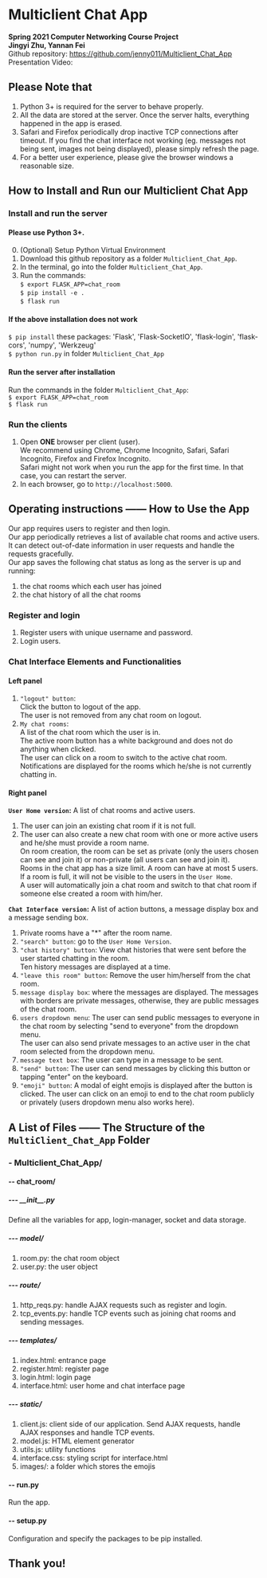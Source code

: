 # Multiclient Chat App
<b>Spring 2021 Computer Networking Course Project</b><br>
<b>Jingyi Zhu, Yannan Fei</b><br>
Github repository: <a href="https://github.com/jenny011/Multiclient_Chat_App">https://github.com/jenny011/Multiclient_Chat_App</a><br>
Presentation Video: <a></a>

## Please Note that
1. Python 3+ is required for the server to behave properly.<br>
2. All the data are stored at the server. Once the server halts, everything happened in the app is erased.<br>
3. Safari and Firefox periodically drop inactive TCP connections after timeout.
If you find the chat interface not working (eg. messages not being sent, images not being displayed), please simply refresh the page.<br>
4. For a better user experience, please give the browser windows a reasonable size.<br>


## How to Install and Run our Multiclient Chat App

### Install and run the server
#### Please use Python 3+.
0. (Optional) Setup Python Virtual Environment
1. Download this github repository as a folder `Multiclient_Chat_App`.</br>
2. In the terminal, go into the folder `Multiclient_Chat_App`.</br>
3. Run the commands: <br>
`$ export FLASK_APP=chat_room` <br>
`$ pip install -e .` <br>
`$ flask run` <br>

#### If the above installation does not work
`$ pip install` these packages: 'Flask', 'Flask-SocketIO', 'flask-login', 'flask-cors', 'numpy', 'Werkzeug' <br>
`$ python run.py` in folder `Multiclient_Chat_App` <br>

#### Run the server after installation
Run the commands in the folder `Multiclient_Chat_App`: <br>
`$ export FLASK_APP=chat_room` <br>
`$ flask run` <br>


### Run the clients
1. Open <b>ONE</b> browser per client (user).<br>
We recommend using Chrome, Chrome Incognito, Safari, Safari Incognito, Firefox and Firefox Incognito. <br>
Safari might not work when you run the app for the first time. In that case, you can restart the server.<br>
2. In each browser, go to `http://localhost:5000`. <br>


## Operating instructions —— How to Use the App
Our app requires users to register and then login.<br>
Our app periodically retrieves a list of available chat rooms and active users. It can detect out-of-date information in user requests and handle the requests gracefully.<br>
Our app saves the following chat status as long as the server is up and running:<br>
1. the chat rooms which each user has joined
2. the chat history of all the chat rooms

### Register and login
1. Register users with unique username and password.
2. Login users.

### Chat Interface Elements and Functionalities
#### Left panel
1. `"logout" button`: <br>
Click the button to logout of the app.<br>
The user is not removed from any chat room on logout.<br>
2. `My chat rooms`: <br>
A list of the chat room which the user is in.<br>
The active room button has a white background and does not do anything when clicked.<br>
The user can click on a room to switch to the active chat room.<br>
Notifications are displayed for the rooms which he/she is not currently chatting in.<br>

#### Right panel
<b>`User Home version`:</b> A list of chat rooms and active users.<br>
1. The user can join an existing chat room if it is not full.<br>
2. The user can also create a new chat room with one or more active users and he/she must provide a room name.<br>
On room creation, the room can be set as private (only the users chosen can see and join it) or non-private (all users can see and join it).<br>
Rooms in the chat app has a size limit. A room can have at most 5 users. If a room is full, it will not be visible to the users in the `User Home`.<br>
A user will automatically join a chat room and switch to that chat room if someone else created a room with him/her.

<b>`Chat Interface version`:</b> A list of action buttons, a message display box and a message sending box.<br>
1. Private rooms have a "*" after the room name.<br>
2. `"search" button`: go to the `User Home Version`.<br>
3. `"chat history" button`: View chat histories that were sent before the user started chatting in the room.<br>
Ten history messages are displayed at a time.<br>
4. `"leave this room" button`: Remove the user him/herself from the chat room.<br>
5. `message display box`: where the messages are displayed. The messages with borders are private messages, otherwise, they are public messages of the chat room.<br>
6. `users dropdown menu`: The user can send public messages to everyone in the chat room by selecting "send to everyone" from the dropdown menu.<br>
The user can also send private messages to an active user in the chat room selected from the dropdown menu.<br>
7. `message text box`: The user can type in a message to be sent.<br>
8. `"send" button`: The user can send messages by clicking this button or tapping "enter" on the keyboard.<br>
9. `"emoji" button`: A modal of eight emojis is displayed after the button is clicked. The user can click on an emoji to end to the chat room publicly or privately (users dropdown menu also works here).<br>


## A List of Files —— The Structure of the `MultiClient_Chat_App` Folder
### - Multiclient_Chat_App/
#### -- chat_room/
##### --- \_\_init\_\_.py
Define all the variables for app, login-manager, socket and data storage.
##### --- model/
1. room.py: the chat room object
2. user.py: the user object

##### --- route/
1. http_reqs.py: handle AJAX requests such as register and login.
2. tcp_events.py: handle TCP events such as joining chat rooms and sending messages.

##### --- templates/
1. index.html: entrance page
2. register.html: register page
3. login.html: login page
4. interface.html: user home and chat interface page

##### --- static/
1. client.js: client side of our application. Send AJAX requests, handle AJAX responses and handle TCP events.
2. model.js: HTML element generator
3. utils.js: utility functions
4. interface.css: styling script for interface.html
5. images/: a folder which stores the emojis

#### -- run.py
Run the app.
#### -- setup.py
Configuration and specify the packages to be pip installed.


## Thank you!
